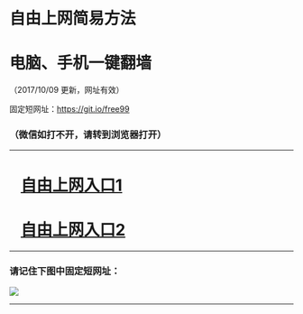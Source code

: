 ﻿# 自由上网简易方法

# 电脑、手机一键翻墙

（2017/10/09 更新，网址有效）

固定短网址：https://git.io/free99

### （微信如打不开，请转到浏览器打开）


***





# &nbsp;&nbsp; <a href="http://ft3232215237.fwq-tz-1001.info/fwqtz01.html?t=10090018863 " target="_blank">自由上网入口1</a>
# &nbsp;&nbsp; <a href="http://ft81555016.fwq-tz-1002.info/fwqtz02.html?t=10090015366 " target="_blank">自由上网入口2</a>
***

### 请记住下图中固定短网址：

<img src="https://s3-us-west-2.amazonaws.com/fwq-1001/yjfq-20170905okok.png" /> 


***

